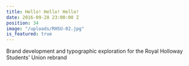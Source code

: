 ```yaml
---
title: Hello! Hello! Hello!
date: 2016-09-28 23:00:00 Z
position: 34
image: "/uploads/RHSU-02.jpg"
is_featured: true
---
```


Brand development and typographic exploration for the Royal Holloway Students' Union rebrand